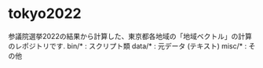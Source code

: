 # tokyo2022
参議院選挙2022の結果から計算した、東京都各地域の「地域ベクトル」の計算のレポジトリです.
bin/*  : スクリプト類
data/* : 元データ (テキスト)
misc/* : その他
